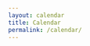 ```yaml
---
layout: calendar
title: Calendar
permalink: /calendar/
---
```


<!-- <iframe src="https://calendar.google.com/calendar/embed?src=pkr1feh376liutlgs84gd0bjmo%40group.calendar.google.com&ctz=America/Los_Angeles" style="border: 0" width="800" height="600" frameborder="0" scrolling="no"></iframe> -->

<!-- [ICAL](https://calendar.google.com/calendar/ical/pkr1feh376liutlgs84gd0bjmo%40group.calendar.google.com/public/basic.ics) -->
